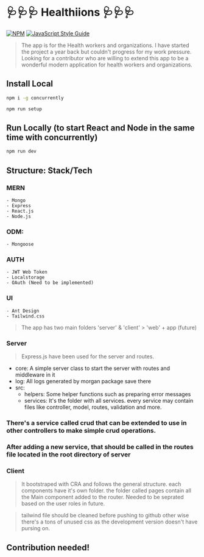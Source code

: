 # 🩺🩺🩺 Healthiions 🩺🩺🩺

[![NPM](https://img.shields.io/badge/node%40latest-%3E%3D%206.0.0-brightgreen)](https://www.npmjs.com/package/holdmyui) [![JavaScript Style Guide](https://img.shields.io/badge/code_style-standard-brightgreen.svg)](https://standardjs.com)

> The app is for the Health workers and organizations. I have started the project a year back but couldn't progress for my work pressure. Looking for a contributor who are willing to extend this app to be a wonderful modern application for health workers and organizations.

## Install Local

```bash
npm i -g concurrently

npm run setup
```

## Run Locally (to start React and Node in the same time with concurrently)

```bash
npm run dev
```

## Structure: Stack/Tech

### MERN

    - Mongo
    - Express
    - React.js
    - Node.js

### ODM:

    - Mongoose

### AUTH

    - JWT Web Token
    - Localstorage
    - OAuth (Need to be implemented)

### UI

    - Ant Design
    - Tailwind.css

> The app has two main folders 'server' & 'client' > 'web' + app (future)

### Server

> Express.js have been used for the server and routes.

- core: A simple server class to start the server with routes and middleware in it
- log: All logs generated by morgan package save there
- src:
  - helpers: Some helper functions such as preparing error messages
  - services: It's the folder with all services. every service may contain files like controller, model, routes, validation and more.

### There's a service called crud that can be extended to use in other controllers to make simple crud operations.

### After adding a new service, that should be called in the routes file located in the root directory of server

### Client

> It bootstraped with CRA and follows the general structure. each components have it's own folder. the folder called pages contain all the Main component added to the router. Needed to be seprated based on the user roles in future.

> tailwind file should be cleaned before pushing to github other wise there's a tons of unused css as the development version doesn't have pursing on.

## Contribution needed!
